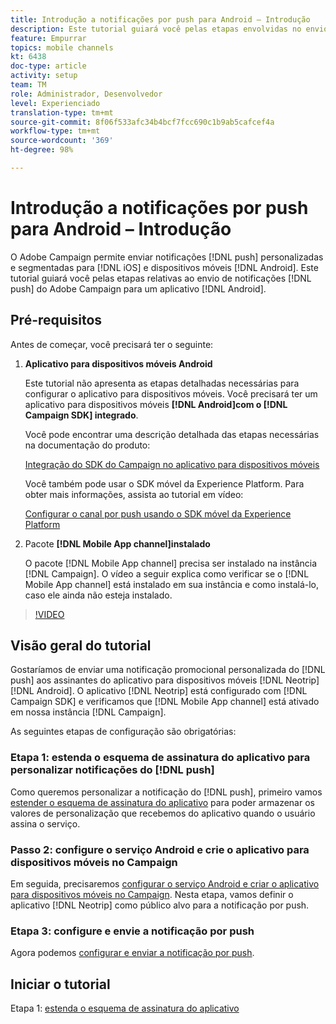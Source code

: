 ```yaml
---
title: Introdução a notificações por push para Android – Introdução
description: Este tutorial guiará você pelas etapas envolvidas no envio de notificações por push do Adobe Campaign e no recebimento dessas notificações no aplicativo Android.
feature: Empurrar
topics: mobile channels
kt: 6438
doc-type: article
activity: setup
team: TM
role: Administrador, Desenvolvedor
level: Experienciado
translation-type: tm+mt
source-git-commit: 8f06f533afc34b4bcf7fcc690c1b9ab5cafcef4a
workflow-type: tm+mt
source-wordcount: '369'
ht-degree: 98%

---
```



# Introdução a notificações por push para Android – Introdução

O Adobe Campaign permite enviar notificações [!DNL push] personalizadas e segmentadas para [!DNL iOS] e dispositivos móveis [!DNL Android]. Este tutorial guiará você pelas etapas relativas ao envio de notificações [!DNL push] do Adobe Campaign para um aplicativo [!DNL Android].

## Pré-requisitos

Antes de começar, você precisará ter o seguinte:

1) **Aplicativo para dispositivos móveis Android**

   Este tutorial não apresenta as etapas detalhadas necessárias para configurar o aplicativo para dispositivos móveis. Você precisará ter um aplicativo para dispositivos móveis **[!DNL Android]com o [!DNL Campaign SDK] integrado**.

   Você pode encontrar uma descrição detalhada das etapas necessárias na documentação do produto:

   [Integração do SDK do Campaign no aplicativo para dispositivos móveis](https://experienceleague.adobe.com/docs/campaign-classic/using/sending-messages/sending-push-notifications/integrating-campaign-sdk-into-the-mobile-application.html?lang=pt-BR)

   Você também pode usar o SDK móvel da Experience Platform. Para obter mais informações, assista ao tutorial em vídeo:

   [Configurar o canal por push usando o SDK móvel da Experience Platform](https://experienceleague.adobe.com/docs/campaign-classic-learn/tutorials/sending-messages/push-channel/configure-push-using-aep-mobile-sdk.html?lang=pt-BR)

2) Pacote **[!DNL Mobile App channel]instalado**

   O pacote [!DNL Mobile App channel] precisa ser instalado na instância [!DNL Campaign]. O vídeo a seguir explica como verificar se o [!DNL Mobile App channel] está instalado em sua instância e como instalá-lo, caso ele ainda não esteja instalado.

>[!VIDEO](https://video.tv.adobe.com/v/326544?quality=12)

## Visão geral do tutorial

Gostaríamos de enviar uma notificação promocional personalizada do [!DNL push] aos assinantes do aplicativo para dispositivos móveis [!DNL Neotrip] [!DNL Android]. O aplicativo [!DNL Neotrip] está configurado com [!DNL Campaign SDK] e verificamos que [!DNL Mobile App channel] está ativado em nossa instância [!DNL Campaign].

As seguintes etapas de configuração são obrigatórias:

### Etapa 1: estenda o esquema de assinatura do aplicativo para personalizar notificações do [!DNL push]

Como queremos personalizar a notificação do [!DNL push], primeiro vamos [estender o esquema de assinatura do aplicativo](/help/tutorial-getting-started-with-push-notifications-for-android/extending-the-app-subscription-schema.md) para poder armazenar os valores de personalização que recebemos do aplicativo quando o usuário assina o serviço.

### Passo 2: configure o serviço Android e crie o aplicativo para dispositivos móveis no Campaign

Em seguida, precisaremos [configurar o serviço Android e criar o aplicativo para dispositivos móveis no Campaign](/help/tutorial-getting-started-with-push-notifications-for-android/configuring-an-android-service-in-campaign.md). Nesta etapa, vamos definir o aplicativo [!DNL Neotrip] como público alvo para a notificação por push.

### Etapa 3: configure e envie a notificação por push

Agora podemos [configurar e enviar a notificação por push](/help/tutorial-getting-started-with-push-notifications-for-android/configuring-and-sending-push-notifications.md).

## Iniciar o tutorial

Etapa 1: [estenda o esquema de assinatura do aplicativo](/help/tutorial-getting-started-with-push-notifications-for-android/extending-the-app-subscription-schema.md)
